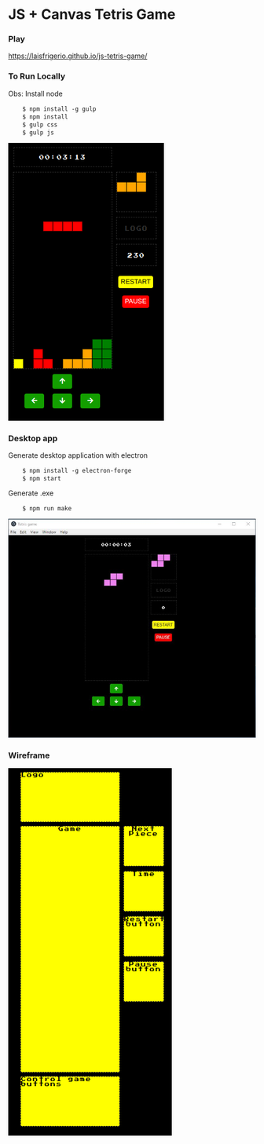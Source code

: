 # JS + Canvas Tetris Game

### Play

https://laisfrigerio.github.io/js-tetris-game/

### To Run Locally

Obs: Install node

```
    $ npm install -g gulp
    $ npm install
    $ gulp css
    $ gulp js
```

![Current style](https://github.com/laisfrigerio/js-tetris-game/blob/master/images/branch/master.png "Game screenshot")

### Desktop app

Generate desktop application with electron

```
    $ npm install -g electron-forge
    $ npm start
```

Generate .exe
```
    $ npm run make
```

![Desktop App](https://github.com/laisfrigerio/js-tetris-game/blob/electron/src/images/branch/electron.jpg "Desktop application")

### Wireframe

![Wireframe](https://github.com/laisfrigerio/js-tetris-game/blob/next_piece/public/images/wireframe.png "Wireframe")
